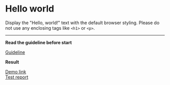 # Hello world

Display the "Hello, world!" text with the default browser styling. Please do not 
use any enclosing tags like `<h1>` or `<p>`.
___
**Read the guideline before start**

[Guideline](https://github.com/mate-academy/layout_task-guideline/blob/master/README.md)

**Result**

[Demo link](https://dvitalijb.github.io/layout_task-boilerplate-ci/) <br>
[Test report](https://dvitalijb.github.io/layout_task-boilerplate-ci/report/html_report/)
